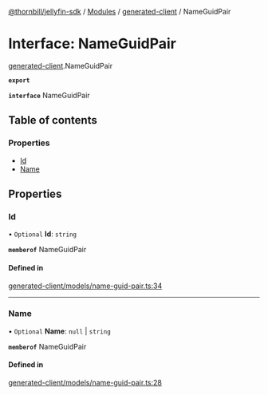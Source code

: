 [@thornbill/jellyfin-sdk](../README.md) / [Modules](../modules.md) / [generated-client](../modules/generated_client.md) / NameGuidPair

# Interface: NameGuidPair

[generated-client](../modules/generated_client.md).NameGuidPair

**`export`**

**`interface`** NameGuidPair

## Table of contents

### Properties

- [Id](generated_client.NameGuidPair.md#id)
- [Name](generated_client.NameGuidPair.md#name)

## Properties

### Id

• `Optional` **Id**: `string`

**`memberof`** NameGuidPair

#### Defined in

[generated-client/models/name-guid-pair.ts:34](https://github.com/thornbill/jellyfin-sdk-typescript/blob/3ae780a/src/generated-client/models/name-guid-pair.ts#L34)

___

### Name

• `Optional` **Name**: ``null`` \| `string`

**`memberof`** NameGuidPair

#### Defined in

[generated-client/models/name-guid-pair.ts:28](https://github.com/thornbill/jellyfin-sdk-typescript/blob/3ae780a/src/generated-client/models/name-guid-pair.ts#L28)
